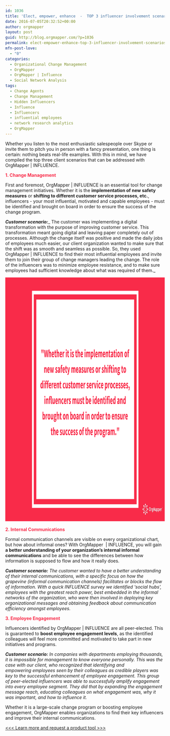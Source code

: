 ```yaml
---
id: 1036
title: 'Elect, empower, enhance  -  TOP 3 influencer involvement scenarios'
date: 2016-07-05T20:32:52+00:00
author: orgmapper
layout: post
guid: http://blog.orgmapper.com/?p=1036
permalink: elect-empower-enhance-top-3-influencer-involvement-scenarios/
mfn-post-love:
  - "0"
categories:
  - Organizational Change Management
  - OrgMapper
  - OrgMapper | Influence
  - Social Network Analysis
tags:
  - Change Agents
  - Change Management
  - Hidden Influencers
  - Influence
  - Influencers
  - influential employees
  - network research analytics
  - OrgMapper
---
```

Whether you listen to the most enthusiastic salespeople over Skype or invite them to pitch you in person with a fancy presentation, one thing is certain: nothing beats real-life examples. With this in mind, we have compiled the top three client scenarios that can be addressed with OrgMapper | INFLUENCE.

<span style="color: #f92c49;"><strong>1. Change Management</strong></span>

First and foremost, OrgMapper | INFLUENCE is an essential tool for change management initiatives. Whether it is the **implementation of new safety measures** or **shifting to different customer service processes, etc.**, influencers  -  your most influential, motivated and capable employees  -  must be identified and brought on board in order to ensure the success of the change program.

**_Customer scenario:_**_ The customer was implementing a digital transformation with the purpose of improving customer service. This transformation meant going digital and leaving paper completely out of processes. Although the change itself was positive and made the daily jobs of employees much easier, our client organization wanted to make sure that the shift was as smooth and seamless as possible. So, they used OrgMapper | INFLUENCE to find their most influential employees and invite them to join their group of change managers leading the change. The role of the influencers was to minimize employee resistance, and to make sure employees had sufficient knowledge about what was required of them._

<img class="alignnone size-medium" src="/images/2016/07/01-1-1024x768.png" width="1024" height="768" />

<span style="color: #f92c49;"><strong>2. Internal Communications</strong></span>

Formal communication channels are visible on every organizational chart, but how about informal ones? With OrgMapper  | INFLUENCE, you will gain **a better understanding of your organization&#8217;s internal informal communications** and be able to see the differences between how information is supposed to flow and how it really does.

**_Customer scenario:_** _The customer wanted to have a better understanding of their internal communications, with a specific focus on how the grapevine (informal communication channels) facilitates or blocks the flow of information. With a quick INFLUENCE survey we identified &#8216;social hubs&#8217;, employees with the greatest reach power, best embedded in the informal networks of the organization, who were then involved in deploying key organizational messages and obtaining feedback about communication efficiency amongst employees._

<span style="color: #f92c49;"><strong>3. Employee Engagement</strong></span>

Influencers identified by OrgMapper | INFLUENCE are all peer-elected. This is guaranteed to **boost employee engagement levels**, as the identified colleagues will feel more committed and motivated to take part in new initiatives and programs.

**_Customer scenario:_** _In companies with departments employing thousands, it is impossible for management to know everyone personally. This was the case with our client, who recognized that identifying and empowering employees seen by their colleagues as credible players was key to the successful enhancement of employee engagement. This group of peer-elected influencers was able to successfully amplify engagement into every employee segment. They did that by expanding the engagement message reach, educating colleagues on what engagement was, why it was important, and how to influence it._

Whether it is a large-scale change program or boosting employee engagement, OrgMapper enables organizations to find their key influencers and improve their internal communications.

<a href="http://orgmapper.com/influence/" target="_blank" rel="noopener noreferrer"><<< Learn more and request a product tool >>></a>